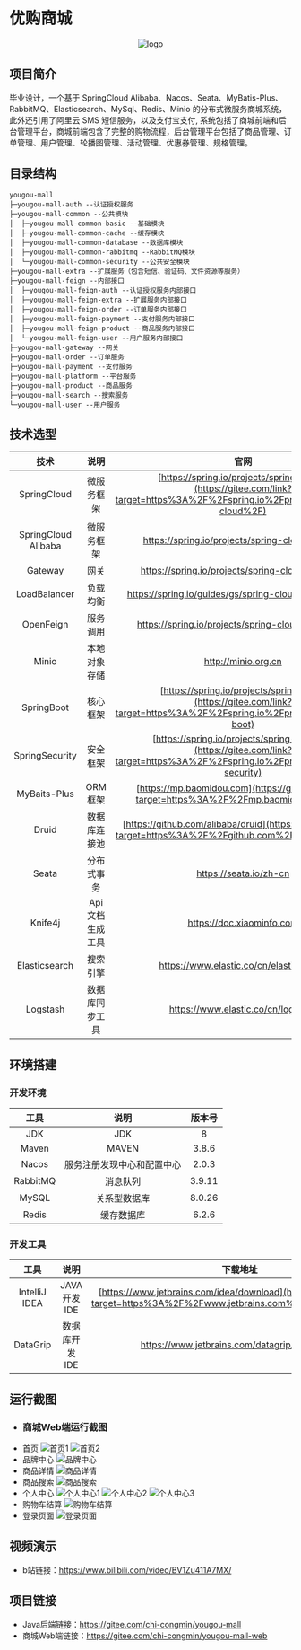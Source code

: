 # 优购商城
<div align='center'>
    <img src='https://gitee.com/chi-congmin/yougou-mall/raw/master/readme/img/yougou.png' alt='logo'>
</div>

## 项目简介

毕业设计，一个基于 SpringCloud Alibaba、Nacos、Seata、MyBatis-Plus、RabbitMQ、Elasticsearch、MySql、Redis、Minio  的分布式微服务商城系统，此外还引用了阿里云 SMS 短信服务，以及支付宝支付, 系统包括了商城前端和后台管理平台，商城前端包含了完整的购物流程，后台管理平台包括了商品管理、订单管理、用户管理、轮播图管理、活动管理、优惠券管理、规格管理。

## 目录结构

```
yougou-mall
├─yougou-mall-auth --认证授权服务
├─yougou-mall-common --公共模块
│  ├─yougou-mall-common-basic --基础模块
│  ├─yougou-mall-common-cache --缓存模块
│  ├─yougou-mall-common-database --数据库模块
│  ├─yougou-mall-common-rabbitmq --RabbitMQ模块
│  └─yougou-mall-common-security --公共安全模块
├─yougou-mall-extra --扩展服务（包含短信、验证码、文件资源等服务）
├─yougou-mall-feign --内部接口
│  ├─yougou-mall-feign-auth --认证授权服务内部接口
│  ├─yougou-mall-feign-extra --扩展服务内部接口
│  ├─yougou-mall-feign-order --订单服务内部接口
│  ├─yougou-mall-feign-payment --支付服务内部接口
│  ├─yougou-mall-feign-product --商品服务内部接口
│  └─yougou-mall-feign-user --用户服务内部接口
├─yougou-mall-gateway --网关
├─yougou-mall-order --订单服务
├─yougou-mall-payment --支付服务
├─yougou-mall-platform --平台服务
├─yougou-mall-product --商品服务
├─yougou-mall-search --搜索服务
└─yougou-mall-user --用户服务
```

## 技术选型

|        技术         |      说明       |                             官网                             |
| :-----------------: | :-------------: | :----------------------------------------------------------: |
|     SpringCloud     |   微服务框架    | [https://spring.io/projects/spring-cloud](https://gitee.com/link?target=https%3A%2F%2Fspring.io%2Fprojects%2Fspring-cloud%2F) |
| SpringCloud Alibaba |   微服务框架    |       https://spring.io/projects/spring-cloud-alibaba        |
|       Gateway       |      网关       |       https://spring.io/projects/spring-cloud-gateway        |
|    LoadBalancer     |    负载均衡     |    https://spring.io/guides/gs/spring-cloud-loadbalancer     |
|      OpenFeign      |    服务调用     |      https://spring.io/projects/spring-cloud-openfeign       |
|        Minio        |  本地对象存储   |                     http://minio.org.cn                      |
|     SpringBoot      |    核心框架     | [https://spring.io/projects/spring-boot](https://gitee.com/link?target=https%3A%2F%2Fspring.io%2Fprojects%2Fspring-boot) |
|   SpringSecurity    |    安全框架     | [https://spring.io/projects/spring-security](https://gitee.com/link?target=https%3A%2F%2Fspring.io%2Fprojects%2Fspring-security) |
|    MyBaits-Plus     |     ORM框架     | [https://mp.baomidou.com](https://gitee.com/link?target=https%3A%2F%2Fmp.baomidou.com%2F) |
|        Druid        |  数据库连接池   | [https://github.com/alibaba/druid](https://gitee.com/link?target=https%3A%2F%2Fgithub.com%2Falibaba%2Fdruid) |
|        Seata        |   分布式事务    |                    https://seata.io/zh-cn                    |
|       Knife4j       | Api文档生成工具 |                  https://doc.xiaominfo.com                   |
|    Elasticsearch    |    搜索引擎     |           https://www.elastic.co/cn/elasticsearch            |
|      Logstash       | 数据库同步工具  |              https://www.elastic.co/cn/logstash              |

## 环境搭建

### 开发环境

|   工具   |            说明            | 版本号 |
| :------: | :------------------------: | :----: |
|   JDK    |            JDK             |   8    |
|  Maven   |           MAVEN            | 3.8.6  |
|  Nacos   | 服务注册发现中心和配置中心 | 2.0.3  |
| RabbitMQ |          消息队列          | 3.9.11 |
|  MySQL   |        关系型数据库        | 8.0.26 |
|  Redis   |         缓存数据库         | 6.2.6  |

### 开发工具

|     工具      |     说明      |                           下载地址                           |
| :-----------: | :-----------: | :----------------------------------------------------------: |
| IntelliJ IDEA |  JAVA开发IDE  | [https://www.jetbrains.com/idea/download](https://gitee.com/link?target=https%3A%2F%2Fwww.jetbrains.com%2Fidea%2Fdownload) |
|   DataGrip    | 数据库开发IDE |         https://www.jetbrains.com/datagrip/download/         |

## 运行截图

- ### 商城Web端运行截图
- 首页
![首页1](https://gitee.com/chi-congmin/yougou-mall/raw/master/readme/img/%E9%A6%96%E9%A1%B51.png)
![首页2](https://gitee.com/chi-congmin/yougou-mall/raw/master/readme/img/%E9%A6%96%E9%A1%B52.png)
- 品牌中心
![品牌中心](https://gitee.com/chi-congmin/yougou-mall/raw/master/readme/img/%E5%93%81%E7%89%8C%E4%B8%AD%E5%BF%83.png)
- 商品详情
![商品详情](https://gitee.com/chi-congmin/yougou-mall/raw/master/readme/img/%E5%95%86%E5%93%81%E8%AF%A6%E6%83%85.png)
- 商品搜索
![商品搜索](https://gitee.com/chi-congmin/yougou-mall/raw/master/readme/img/%E5%95%86%E5%93%81%E6%90%9C%E7%B4%A2.png)
- 个人中心
![个人中心1](https://gitee.com/chi-congmin/yougou-mall/raw/master/readme/img/%E4%B8%AA%E4%BA%BA%E4%B8%AD%E5%BF%831.png)
![个人中心2](https://gitee.com/chi-congmin/yougou-mall/raw/master/readme/img/%E4%B8%AA%E4%BA%BA%E4%B8%AD%E5%BF%832.png)
![个人中心3](https://gitee.com/chi-congmin/yougou-mall/raw/master/readme/img/%E4%B8%AA%E4%BA%BA%E4%B8%AD%E5%BF%833.png)
- 购物车结算
![购物车结算](https://gitee.com/chi-congmin/yougou-mall/raw/master/readme/img/%E8%B4%AD%E7%89%A9%E8%BD%A6%E7%BB%93%E7%AE%97.png)
- 登录页面
![登录页面](https://gitee.com/chi-congmin/yougou-mall/raw/master/readme/img/%E7%99%BB%E5%BD%95%E9%A1%B5%E9%9D%A2.png)

## 视频演示
- b站链接：https://www.bilibili.com/video/BV1Zu411A7MX/

## 项目链接

- Java后端链接：https://gitee.com/chi-congmin/yougou-mall
- 商城Web端链接：https://gitee.com/chi-congmin/yougou-mall-web
